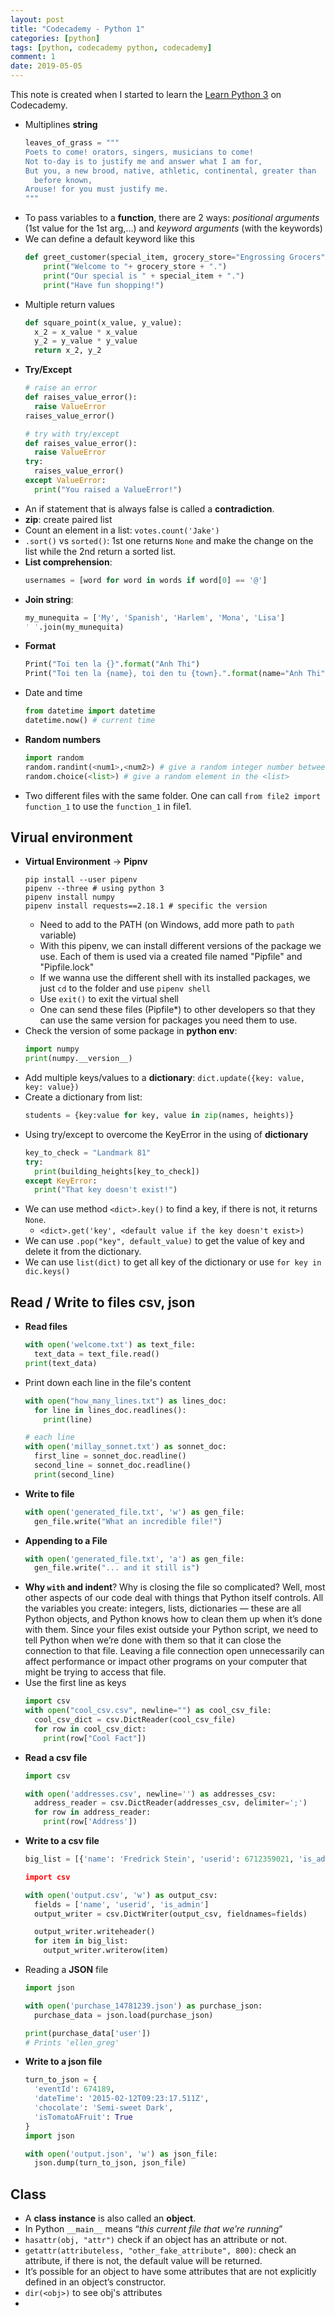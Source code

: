 ```yaml
---
layout: post
title: "Codecademy - Python 1"
categories: [python]
tags: [python, codecademy python, codecademy]
comment: 1
date: 2019-05-05
---
```


This note is created when I started to learn the [Learn Python 3](https://www.codecademy.com/courses/learn-python-3) on Codecademy.

- Multiplines **string**
	~~~ python
	leaves_of_grass = """
	Poets to come! orators, singers, musicians to come!
	Not to-day is to justify me and answer what I am for,
	But you, a new brood, native, athletic, continental, greater than
	  before known,
	Arouse! for you must justify me.
	"""
	~~~
- To pass variables to a **function**, there are 2 ways: *positional arguments* (1st value for the 1st arg,...) and *keyword arguments* (with the keywords)
- We can define a default keyword like this
	~~~ python
	def greet_customer(special_item, grocery_store="Engrossing Grocers"):
	    print("Welcome to "+ grocery_store + ".")
	    print("Our special is " + special_item + ".")
	    print("Have fun shopping!")
	~~~
- Multiple return values
	~~~ python
	def square_point(x_value, y_value):
	  x_2 = x_value * x_value
	  y_2 = y_value * y_value
	  return x_2, y_2
	~~~
- **Try/Except**
	~~~ python
	# raise an error
	def raises_value_error():
	  raise ValueError
	raises_value_error()
	
	# try with try/except
	def raises_value_error():
	  raise ValueError
	try:
	  raises_value_error()
	except ValueError:
	  print("You raised a ValueError!")
	~~~
- An if statement that is always false is called a **contradiction**.
- **zip**: create paired list
- Count an element in a list: `votes.count('Jake')`
- `.sort()` vs `sorted()`: 1st one returns `None` and make the change on the list while the 2nd return a sorted list.
- **List comprehension**:
  ~~~ python
  usernames = [word for word in words if word[0] == '@']
  ~~~
- **Join string**:
  ~~~ python
  my_munequita = ['My', 'Spanish', 'Harlem', 'Mona', 'Lisa']
  ' '.join(my_munequita)
  ~~~
- **Format**
  ~~~ python
  Print("Toi ten la {}".format("Anh Thi")
  Print("Toi ten la {name}, toi den tu {town}.".format(name="Anh Thi", town="Ben Tre")
  ~~~
- Date and time
  ~~~ python
  from datetime import datetime
  datetime.now() # current time
  ~~~
- **Random numbers**
  ~~~ python
  import random
  random.randint(<num1>,<num2>) # give a random integer number between <num1> and <num2> inclusive
  random.choice(<list>) # give a random element in the <list>
  ~~~
- Two different files with the same folder. One can call `from file2 import function_1` to use the `function_1` in file1.

## Virual environment

- **Virtual Environment** -> **Pipnv**
  ~~~ hash
  pip install --user pipenv
  pipenv --three # using python 3
  pipenv install numpy
  pipenv install requests==2.18.1 # specific the version
  ~~~
  - Need to add to the PATH (on Windows, add more path to `path` variable)
  - With this pipenv, we can install different versions of the package we use. Each of them is used via a created file named "Pipfile" and "Pipfile.lock"
  - If we wanna use the different shell with its installed packages, we just `cd` to the folder and use `pipenv shell`
  - Use `exit()` to exit the virtual shell
  - One can send these files (Pipfile*) to other developers so that they can use the same version for packages you need them to use.
- Check the version of some package in **python env**:
  ~~~ python
  import numpy
  print(numpy.__version__)
  ~~~
- Add multiple keys/values to a **dictionary**: `dict.update({key: value, key: value})`
- Create a dictionary from list:
  ~~~ python
  students = {key:value for key, value in zip(names, heights)}
  ~~~
- Using try/except to overcome the KeyError in the using of **dictionary**
  ~~~ python
  key_to_check = "Landmark 81"
  try:
    print(building_heights[key_to_check])
  except KeyError:
    print("That key doesn't exist!")
  ~~~
- We can use method `<dict>.key()` to find a key, if there is not, it returns `None`.
  - `<dict>.get('key', <default value if the key doesn't exist>)`
- We can use `.pop("key", default_value)` to get the value of key and delete it from the dictionary.
- We can use `list(dict)` to get all key of the dictionary or use `for key in dic.keys()`

## Read / Write to files csv, json

- **Read files**
  ~~~ python
  with open('welcome.txt') as text_file:
    text_data = text_file.read()
  print(text_data)
  ~~~
- Print down each line in the file's content
  ~~~ python
  with open("how_many_lines.txt") as lines_doc:
    for line in lines_doc.readlines():
      print(line)

  # each line
  with open('millay_sonnet.txt') as sonnet_doc:
    first_line = sonnet_doc.readline()
    second_line = sonnet_doc.readline()
    print(second_line)
  ~~~
- **Write to file**
  ~~~ python
  with open('generated_file.txt', 'w') as gen_file:
    gen_file.write("What an incredible file!")
  ~~~
- **Appending to a File**
  ~~~ python
  with open('generated_file.txt', 'a') as gen_file:
    gen_file.write("... and it still is")
  ~~~
- **Why `with` and indent**? Why is closing the file so complicated? Well, most other aspects of our code deal with things that Python itself controls. All the variables you create: integers, lists, dictionaries — these are all Python objects, and Python knows how to clean them up when it’s done with them. Since your files exist outside your Python script, we need to tell Python when we’re done with them so that it can close the connection to that file. Leaving a file connection open unnecessarily can affect performance or impact other programs on your computer that might be trying to access that file.
- Use the first line as keys
  ~~~ python
  import csv
  with open("cool_csv.csv", newline="") as cool_csv_file:
    cool_csv_dict = csv.DictReader(cool_csv_file)
    for row in cool_csv_dict:
      print(row["Cool Fact"])
  ~~~
- **Read a csv file**
  ~~~ python
  import csv
  
  with open('addresses.csv', newline='') as addresses_csv:
    address_reader = csv.DictReader(addresses_csv, delimiter=';')
    for row in address_reader:
      print(row['Address'])
  ~~~
- **Write to a csv file**
  ~~~ python
  big_list = [{'name': 'Fredrick Stein', 'userid': 6712359021, 'is_admin': False}, {'name': 'Wiltmore Denis, 'userid': 2525942, 'is_admin': False}, {'name': 'Greely Plonk', 'userid': 15890235, 'is_admin': False}, {'name': 'Dendris Stulo', 'userid': 572189563, 'is_admin': True}] 
  
  import csv
  
  with open('output.csv', 'w') as output_csv:
    fields = ['name', 'userid', 'is_admin']
    output_writer = csv.DictWriter(output_csv, fieldnames=fields)
  
    output_writer.writeheader()
    for item in big_list:
      output_writer.writerow(item)
  ~~~
- Reading a **JSON** file
  ~~~ python
  import json
  
  with open('purchase_14781239.json') as purchase_json:
    purchase_data = json.load(purchase_json)
  
  print(purchase_data['user'])
  # Prints 'ellen_greg'
  ~~~
- **Write to a json file**
  ~~~ python
  turn_to_json = {
    'eventId': 674189,
    'dateTime': '2015-02-12T09:23:17.511Z',
    'chocolate': 'Semi-sweet Dark',
    'isTomatoAFruit': True
  }
  import json
  
  with open('output.json', 'w') as json_file:
    json.dump(turn_to_json, json_file)
  ~~~

## Class

- A **class** **instance** is also called an **object**. 
- In Python `__main__` means “*this current file that we’re running*” 
- `hasattr(obj, "attr")` check if an object has an attribute or not.
- `getattr(attributeless, "other_fake_attribute", 800)`: check an attribute, if there is not, the default value will be returned.
- It’s possible for an object to have some attributes that are not explicitly defined in an object’s constructor. 
- `dir(<obj>)` to see obj's attributes
- 